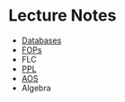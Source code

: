 # Lecture Notes

* [Databases](databases.md)
* [FOPs](fops.md)
* FLC
* [PPL](ppl.md)
* [AOS](aos.md)
* Algebra
